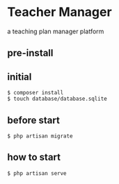 # Teacher Manager
a teaching plan manager platform

## pre-install

## initial

```
$ composer install
$ touch database/database.sqlite
```

## before start

```
$ php artisan migrate
```


## how to start

```
$ php artisan serve
```